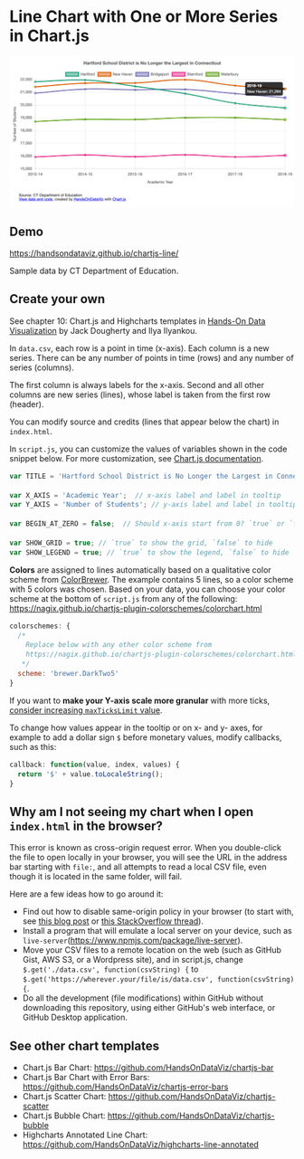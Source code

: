 # Line Chart with One or More Series in Chart.js

![Line chart with any number of series](./line.png)

## Demo 
https://handsondataviz.github.io/chartjs-line/

Sample data by CT Department of Education.

## Create your own
See chapter 10: Chart.js and Highcharts templates in [Hands-On Data Visualization](https://handsondataviz.org) by Jack Dougherty and Ilya Ilyankou.

In `data.csv`, each row is a point in time (x-axis). Each column is a new series.
There can be any number of points in time (rows) and any number of series (columns).

The first column is always labels for the x-axis. Second and all other
columns are new series (lines), whose label is taken from the first row (header).

You can modify source and credits (lines that appear below the chart) in `index.html`.

In `script.js`, you can customize the values of variables shown in the code snippet below. For more customization, see [Chart.js documentation](https://www.chartjs.org/docs/latest/).

```javascript
var TITLE = 'Hartford School District is No Longer the Largest in Connecticut';

var X_AXIS = 'Academic Year';  // x-axis label and label in tooltip
var Y_AXIS = 'Number of Students'; // y-axis label and label in tooltip

var BEGIN_AT_ZERO = false;  // Should x-axis start from 0? `true` or `false`

var SHOW_GRID = true; // `true` to show the grid, `false` to hide
var SHOW_LEGEND = true; // `true` to show the legend, `false` to hide
```

**Colors** are assigned to lines automatically based on a qualitative color scheme
from [ColorBrewer](https://colorbrewer2.org/). The example contains 5 lines,
so a color scheme with 5 colors was chosen. Based on your data, you can choose your color
scheme at the bottom of `script.js` from any of the following:
https://nagix.github.io/chartjs-plugin-colorschemes/colorchart.html

```javascript
colorschemes: {
  /*
    Replace below with any other color scheme from
    https://nagix.github.io/chartjs-plugin-colorschemes/colorchart.html
   */
  scheme: 'brewer.DarkTwo5'
}
```

If you want to **make your Y-axis scale more granular** with more ticks, [consider increasing
`maxTicksLimit` value](https://github.com/HandsOnDataViz/chartjs-line/blob/master/script.js#L78).

To change how values appear in the tooltip or on x- and y- axes, for example to add a dollar sign `$`
before monetary values, modify callbacks, such as this:

```javascript
callback: function(value, index, values) {
  return '$' + value.toLocaleString();
}
```

## Why am I not seeing my chart when I open `index.html` in the browser?
This error is known as cross-origin request error. When you double-click the file to open locally in your browser, you will see the URL in the address bar starting with `file:`, and all attempts to read a local CSV file, even though it is located in the same folder, will fail.

Here are a few ideas how to go around it:
* Find out how to disable same-origin policy in your browser (to start with, see [this blog post](https://alfilatov.com/posts/run-chrome-without-cors/) or [this StackOverflow thread](https://stackoverflow.com/questions/3102819/disable-same-origin-policy-in-chrome)).
* Install a program that will emulate a local server on your device, such as `live-server`(https://www.npmjs.com/package/live-server).
* Move your CSV files to a remote location on the web (such as GitHub Gist, AWS S3, or a Wordpress site), and in script.js, change `$.get('./data.csv', function(csvString) {` to `$.get('https://wherever.your/file/is/data.csv', function(csvString) {`.
* Do all the development (file modifications) within GitHub without downloading this repository, using either GitHub's web interface, or GitHub Desktop application.

## See other chart templates
* Chart.js Bar Chart: https://github.com/HandsOnDataViz/chartjs-bar
* Chart.js Bar Chart with Error Bars: https://github.com/HandsOnDataViz/chartjs-error-bars
* Chart.js Scatter Chart: https://github.com/HandsOnDataViz/chartjs-scatter
* Chart.js Bubble Chart: https://github.com/HandsOnDataViz/chartjs-bubble
* Highcharts Annotated Line Chart: https://github.com/HandsOnDataViz/highcharts-line-annotated